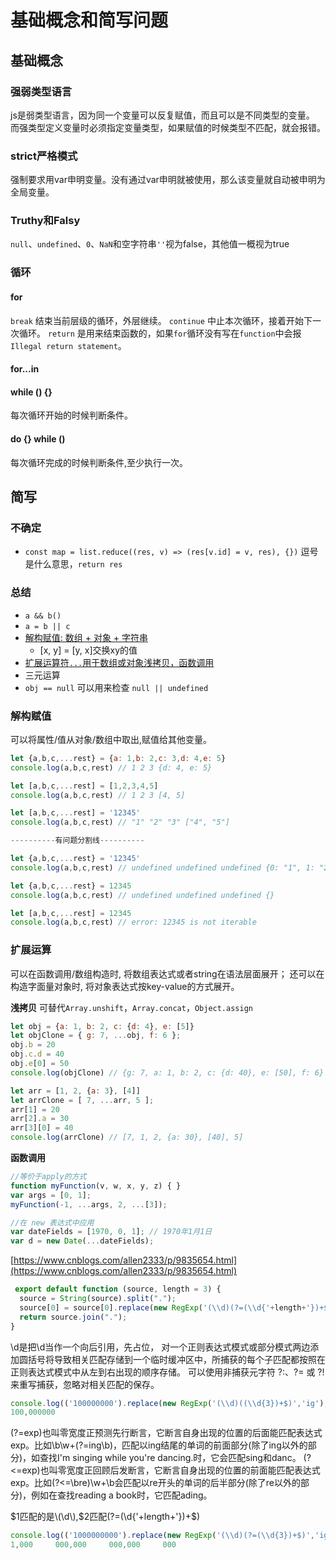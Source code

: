 # 基础概念和简写问题

## 基础概念

### 强弱类型语言

js是弱类型语言，因为同一个变量可以反复赋值，而且可以是不同类型的变量。 而强类型定义变量时必须指定变量类型，如果赋值的时候类型不匹配，就会报错。

### strict严格模式

强制要求用var申明变量。没有通过var申明就被使用，那么该变量就自动被申明为全局变量。

### Truthy和Falsy

`null`、`undefined`、`0`、`NaN`和空字符串`''`视为false，其他值一概视为true

### 循环

#### for

`break` 结束当前层级的循环，外层继续。 `continue` 中止本次循环，接着开始下一次循环。 `return` 是用来结束函数的，如果`for`循环没有写在`function`中会报`Illegal return statement`。

#### for...in

#### while \(\) {}

每次循环开始的时候判断条件。

#### do {} while \(\)

每次循环完成的时候判断条件,至少执行一次。

## 简写

### 不确定

* `const map = list.reduce((res, v) => (res[v.id] = v, res), {})` 逗号是什么意思，`return res`

### 总结

* `a && b()`
* `a = b || c`
* [解构赋值: 数组 + 对象 + 字符串](ji-chu-gai-nian-he-jian-xie-wen-ti.md#解构赋值)
  * \[x, y\] = \[y, x\]交换xy的值
* [扩展运算符`...`用于数组或对象浅拷贝，函数调用](ji-chu-gai-nian-he-jian-xie-wen-ti.md#扩展运算符)
* 三元运算
* `obj == null` 可以用来检查 `null || undefined`

### 解构赋值

可以将属性/值从对象/数组中取出,赋值给其他变量。

```javascript
let {a,b,c,...rest} = {a: 1,b: 2,c: 3,d: 4,e: 5}
console.log(a,b,c,rest) // 1 2 3 {d: 4, e: 5}

let [a,b,c,...rest] = [1,2,3,4,5]
console.log(a,b,c,rest) // 1 2 3 [4, 5]

let [a,b,c,...rest] = '12345'
console.log(a,b,c,rest) // "1" "2" "3" ["4", "5"]

----------有问题分割线----------

let {a,b,c,...rest} = '12345'
console.log(a,b,c,rest) // undefined undefined undefined {0: "1", 1: "2", 2: "3", 3: "4", 4: "5"}

let {a,b,c,...rest} = 12345
console.log(a,b,c,rest) // undefined undefined undefined {}

let [a,b,c,...rest] = 12345
console.log(a,b,c,rest) // error: 12345 is not iterable
```

### 扩展运算

可以在函数调用/数组构造时, 将数组表达式或者string在语法层面展开； 还可以在构造字面量对象时, 将对象表达式按key-value的方式展开。

**浅拷贝** 可替代`Array.unshift`，`Array.concat`，`Object.assign`

```javascript
let obj = {a: 1, b: 2, c: {d: 4}, e: [5]}
let objClone = { g: 7, ...obj, f: 6 };
obj.b = 20
obj.c.d = 40
obj.e[0] = 50
console.log(objClone) // {g: 7, a: 1, b: 2, c: {d: 40}, e: [50], f: 6}

let arr = [1, 2, {a: 3}, [4]]
let arrClone = [ 7, ...arr, 5 ];
arr[1] = 20
arr[2].a = 30
arr[3][0] = 40
console.log(arrClone) // [7, 1, 2, {a: 30}, [40], 5]
```

**函数调用**

```javascript
//等价于apply的方式
function myFunction(v, w, x, y, z) { }
var args = [0, 1];
myFunction(-1, ...args, 2, ...[3]);

//在 new 表达式中应用
var dateFields = [1970, 0, 1]; // 1970年1月1日
var d = new Date(...dateFields);
```

[https://www.cnblogs.com/allen2333/p/9835654.html](https://www.cnblogs.com/allen2333/p/9835654.html)

```javascript
 export default function (source, length = 3) {
  source = String(source).split(".");
  source[0] = source[0].replace(new RegExp('(\\d)(?=(\\d{'+length+'})+$)','ig'),"$1,");
  return source.join(".");
}
```

\d是把\d当作一个向后引用，先占位， 对一个正则表达式模式或部分模式两边添加圆括号将导致相关匹配存储到一个临时缓冲区中，所捕获的每个子匹配都按照在正则表达式模式中从左到右出现的顺序存储。 可以使用非捕获元字符 ?:、?= 或 ?! 来重写捕获，忽略对相关匹配的保存。

```javascript
console.log(('100000000').replace(new RegExp('(\\d)((\\d{3})+$)','ig'),"$1,$2     "))
100,000000
```

\(?=exp\)也叫零宽度正预测先行断言，它断言自身出现的位置的后面能匹配表达式exp。比如\b\w+\(?=ing\b\)，匹配以ing结尾的单词的前面部分\(除了ing以外的部分\)，如查找I'm singing while you're dancing.时，它会匹配sing和danc。 \(?&lt;=exp\)也叫零宽度正回顾后发断言，它断言自身出现的位置的前面能匹配表达式exp。比如\(?&lt;=\bre\)\w+\b会匹配以re开头的单词的后半部分\(除了re以外的部分\)，例如在查找reading a book时，它匹配ading。

$1匹配的是\(\d\),$2匹配\(?=\(\d{'+length+'}\)+$\)

```javascript
console.log(('1000000000').replace(new RegExp('(\\d)(?=(\\d{3})+$)','ig'),"$1,$2     "))
1,000     000,000     000,000     000
```

